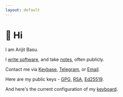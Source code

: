 ```yaml
---
layout: default
---
```


# 👋 Hi

I am Arijit Basu.

I [write software][1], and take [notes][2], often publicly.

Contact me via [Keybase][3], [Telegram][4], or [Email][5].

Here are my public keys - [GPG][6], [RSA][7], [Ed25519][8].

And here's the current configuration of my [keyboard][9].

[1]: https://github.com/sayanarijit
[2]: /notes
[3]: https://keybase.io/sayanarijit
[4]: https://t.me/sayanarijit
[5]: mailto:hi@arijitbasu.in
[6]: /gpg.txt
[7]: /id_rsa.txt
[8]: /id_ed25519.txt
[9]: /keyboard
